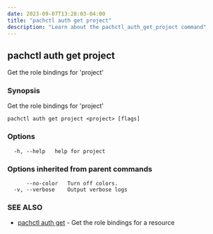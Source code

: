 ```yaml
---
date: 2023-09-07T13:28:03-04:00
title: "pachctl auth get project"
description: "Learn about the pachctl_auth_get_project command"
---
```


## pachctl auth get project

Get the role bindings for 'project'

### Synopsis

Get the role bindings for 'project'

```
pachctl auth get project <project> [flags]
```

### Options

```
  -h, --help   help for project
```

### Options inherited from parent commands

```
      --no-color   Turn off colors.
  -v, --verbose    Output verbose logs
```

### SEE ALSO

* [pachctl auth get](../pachctl_auth_get)	 - Get the role bindings for a resource

